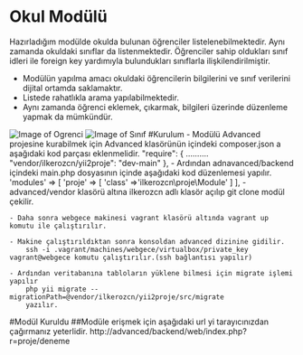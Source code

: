 # Okul Modülü
 Hazırladığım modülde okulda bulunan öğrenciler listelenebilmektedir. Aynı zamanda 
 okuldaki sınıflar da listenmektedir. Öğrenciler sahip oldukları sınıf idleri ile foreign key
 yardımıyla bulundukları sınıflarla ilişkilendirilmiştir.
 
 - Modülün yapılma amacı okuldaki öğrencilerin bilgilerini ve sınıf verilerini dijital
 ortamda saklamaktır.
 - Listede rahatlıkla arama yapılabilmektedir.
 - Aynı zamanda öğrenci eklemek, çıkarmak, bilgileri 
  üzerinde düzenleme yapmak da mümkündür.
 
  ![Image of Ogrenci](https://drive.google.com/file/d/1sIz95V9OJ_FQbneNj7GmzfBPa7RHMGjE/view?usp=sharing)
![Image of Sınıf](https://drive.google.com/file/d/1PqfFsotfsQs7-UN2QaMQ_jlwzcnhx585/view?usp=sharing)
#Kurulum
    - Modülü Advanced projesine kurabilmek için Advanced klasörünün içindeki composer.json a
    aşağıdaki kod parçası eklenmelidir.
    "require": {
            ..........
            "vendor/ilkerozcn/yii2proje": "dev-main"
        }, 
    - Ardından adnavanced/backend içindeki main.php dosyasının içinde aşağıdaki kod düzenlemesi yapılır.
        'modules' => [
                'proje' => [
                    'class' =>'ilkerozcn\proje\Module'
                ]
            ],
    - advanced/vendor klasörü altına ilkerozcn adlı klasör açılıp git clone modül çekilir.
    
    - Daha sonra webgece makinesi vagrant klasörü altında vagrant up komutu ile çalıştırılır. 
    
    - Makine çalıştırıldıktan sonra konsoldan advanced dizinine gidilir.
        ssh -i .vagrant/machines/webgece/virtualbox/private_key vagrant@webgece komutu çalıştırılır.(ssh bağlantısı yapılır)
        
    - Ardından veritabanına tabloların yüklene bilmesi için migrate işlemi yapılır
        php yii migrate --migrationPath=@vendor/ilkerozcn/yii2proje/src/migrate
        yazılır.    
        
 #Modül Kuruldu
 ##Modüle erişmek için aşağıdaki url yi tarayıcınızdan çağırmanız yeterlidir.
 http://advanced/backend/web/index.php?r=proje/deneme